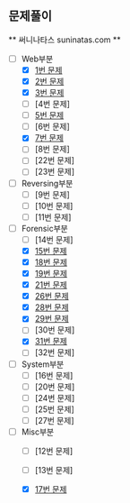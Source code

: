 ## 문제풀이

** 써니나타스 suninatas.com **

- [ ] Web부분
  - [x] [1번 문제](../suninatas/web/1/Web1.MD)
  - [x] [2번 문제](../suninatas/web/2/Web2.MD)
  - [x] [3번 문제](../suninatas/web/3/Web3.MD)
  - [ ] [4번 문제]
  - [ ] [5번 문제](../suninatas/web/5/Web5.MD)
  - [ ] [6번 문제]
  - [x] [7번 문제](../suninatas/web/7/Web7.MD)
  - [ ] [8번 문제]
  - [ ] [22번 문제]
  - [ ] [23번 문제]
  
- [ ] Reversing부분
  - [ ] [9번 문제]
  - [ ] [10번 문제]
  - [ ] [11번 문제]

- [ ] Forensic부분
  - [ ] [14번 문제]
  - [x] [15번 문제](../suninatas/forensic/15/forensic15.MD)
  - [x] [18번 문제](../suninatas/forensic/18/forensic18.MD)
  - [x] [19번 문제](../suninatas/forensic/19/forensic19.MD)
  - [x] [21번 문제](../suninatas/forensic/21/forensic21.MD)
  - [x] [26번 문제](../suninatas/forensic/26/forensic26.MD)
  - [x] [28번 문제](../suninatas/forensic/28/forensic28.MD)
  - [x] [29번 문제](../suninatas/forensic/29/forensic29.MD)
  - [ ] [30번 문제]
  - [x] [31번 문제](../suninatas/forensic/31/forensic31.MD)
  - [ ] [32번 문제]
  
- [ ] System부분
  - [ ] [16번 문제]
  - [ ] [20번 문제]
  - [ ] [24번 문제]
  - [ ] [25번 문제]
  - [ ] [27번 문제]
  
- [ ] Misc부분
  - [ ] [12번 문제]
  - [ ] [13번 문제]
  - [x] [17번 문제](../suninatas/misc/17/Misc17.MD)

